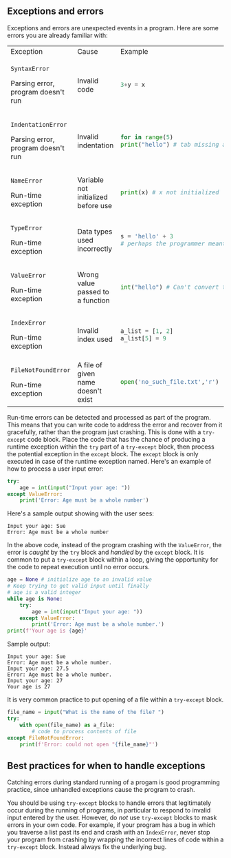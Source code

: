 ## Exceptions and errors

Exceptions and errors are unexpected events in a program. Here are some errors you are already familiar with:

<table>
<tr><td>Exception</td><td>Cause</td><td>Example</td></tr>
<tr><td>

`SyntaxError`

Parsing error, program doesn't run
</td>
<td>Invalid code</td>
<td>

```python
3+y = x
```
</td></tr>
<tr>
<td>

`IndentationError`

Parsing error, program doesn't run
</td>
<td>Invalid indentation</td>
<td>

```python
for in range(5)
print("hello") # tab missing at start of line
```
</td>
</tr>
<tr>
<td>

`NameError`

Run-time exception
</td>

<td>Variable not initialized before use</td>
<td>

```python
print(x) # x not initialized
```
</td>
</tr>
<tr>
<td>

`TypeError`

Run-time exception
</td>
<td>Data types used incorrectly</td>
<td>

```python
s = 'hello' + 3
# perhaps the programmer meant 'hello' + str(3)
```
</td>
</tr>
<tr>
<td>

`ValueError`

Run-time exception
</td>
<td>Wrong value passed to a function</td>
<td>

```python
int("hello") # Can't convert this string to an int
```
</td>
</tr>
<tr>
<td>

`IndexError`

Run-time exception
</td>
<td>Invalid index used</td>

<td>

```python
a_list = [1, 2]
a_list[5] = 9
```

</td>
</tr>
<tr>
<td>

`FileNotFoundError`

Run-time exception
</td>
<td>
A file of given name doesn't exist
</td>
<td>

```python
open('no_such_file.txt','r')
```
</td>
</tr>
</table>

Run-time errors can be detected and processed as part of the program. This means that you can write code to address the error and recover from it gracefully, rather than the program just crashing. This is done with a `try-except` code block. Place the code that has the chance of producing a runtime exception within the `try` part of a `try-except` block, then process the potential exception in the `except` block. The `except` block is only executed in case of the  runtime exception named. Here's an example of how to process a user input error:
```python
try:
    age = int(input("Input your age: "))
except ValueError:
    print('Error: Age must be a whole number')
```

Here's a sample output showing with the user sees:
```
Input your age: Sue
Error: Age must be a whole number
```
In the above code, instead of the program crashing with the `ValueError`, the error is *caught* by the `try` block and *handled* by the `except` block. It is common to put a `try-except` block within a loop, giving the opportunity for the code to repeat execution until no error occurs.

```python
age = None # initialize age to an invalid value
# Keep trying to get valid input until finally
# age is a valid integer
while age is None:
    try:
        age = int(input("Input your age: "))
    except ValueError:
        print('Error: Age must be a whole number.')
print(f'Your age is {age}'
```
Sample output:
```
Input your age: Sue
Error: Age must be a whole number.
Input your age: 27.5
Error: Age must be a whole number.
Input your age: 27
Your age is 27
```

It is very common practice to put opening of a file within a `try-except` block.
```python
file_name = input("What is the name of the file? ")
try:
    with open(file_name) as a_file:
        # code to process contents of file
except FileNotFoundError:
    print(f'Error: could not open "{file_name}"')
```

## Best practices for when to handle exceptions

Catching errors during standard running of a progam is good programming practice, since unhandled exceptions cause the program to crash.

You should be using `try-except` blocks to handle errors that legitimately occur during the running of programs, in particular to respond to invalid input entered by the user. However, do *not* use `try-except` blocks to mask errors in your own code. For example, if your program has a bug in which you traverse a list past its end and crash with an `IndexError`, never stop your program from crashing by wrapping the incorrect lines of code within a `try-except` block. Instead always fix the underlying bug.




